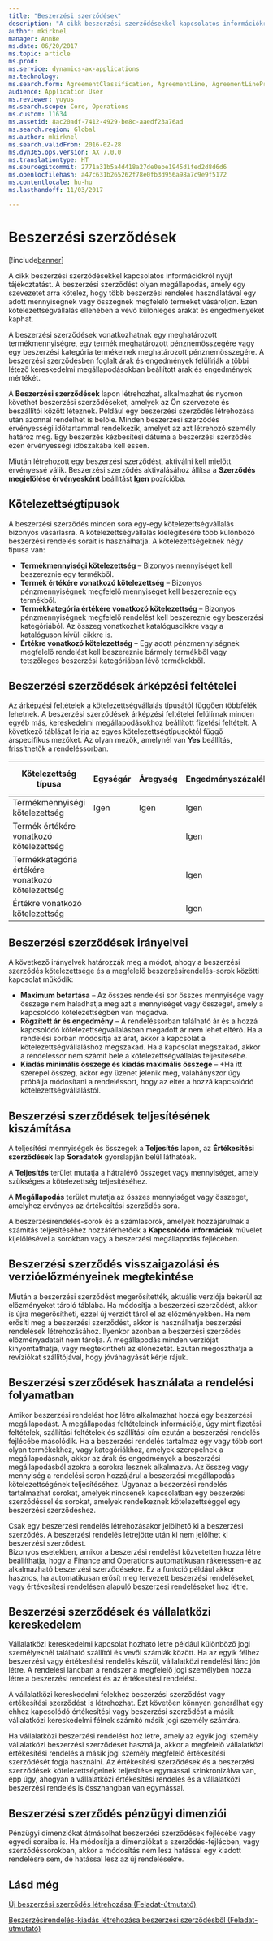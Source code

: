 ```yaml
---
title: "Beszerzési szerződések"
description: "A cikk beszerzési szerződésekkel kapcsolatos információkról nyújt tájékoztatást. A beszerzési szerződést olyan megállapodás, amely egy szevezetet arra kötelez, hogy több beszerzési rendelés használatával egy adott mennyiségnek vagy összegnek megfelelő terméket vásároljon. Ezen kötelezettségvállalás ellenében a vevő különleges árakat és engedményeket kaphat."
author: mkirknel
manager: AnnBe
ms.date: 06/20/2017
ms.topic: article
ms.prod: 
ms.service: dynamics-ax-applications
ms.technology: 
ms.search.form: AgreementClassification, AgreementLine, AgreementLinePrompt, PurchAgreement, PurchAgreementCreate, PurchAgreementGenerateReleaseOrder, PurchAgreementHistory, PurchAgreementInvoiceJournal
audience: Application User
ms.reviewer: yuyus
ms.search.scope: Core, Operations
ms.custom: 11634
ms.assetid: 8ac20adf-7412-4929-be8c-aaedf23a76ad
ms.search.region: Global
ms.author: mkirknel
ms.search.validFrom: 2016-02-28
ms.dyn365.ops.version: AX 7.0.0
ms.translationtype: HT
ms.sourcegitcommit: 2771a31b5a4d418a27de0ebe1945d1fed2d8d6d6
ms.openlocfilehash: a47c631b265262f78e0fb3d956a98a7c9e9f5172
ms.contentlocale: hu-hu
ms.lasthandoff: 11/03/2017

---
```


# <a name="purchase-agreements"></a>Beszerzési szerződések

[!include[banner](../includes/banner.md)]


A cikk beszerzési szerződésekkel kapcsolatos információkról nyújt tájékoztatást. A beszerzési szerződést olyan megállapodás, amely egy szevezetet arra kötelez, hogy több beszerzési rendelés használatával egy adott mennyiségnek vagy összegnek megfelelő terméket vásároljon. Ezen kötelezettségvállalás ellenében a vevő különleges árakat és engedményeket kaphat. 

A beszerzési szerződések vonatkozhatnak egy meghatározott termékmennyiségre, egy termék meghatározott pénznemösszegére vagy egy beszerzési kategória termékeinek meghatározott pénznemösszegére. A beszerzési szerződésben foglalt árak és engedmények felülírják a többi létező kereskedelmi megállapodásokban beállított árak és engedmények mértékét.  

A **Beszerzési szerződések** lapon létrehozhat, alkalmazhat és nyomon követhet beszerzési szerződéseket, amelyek az Ön szervezete és beszállítói között léteznek. Például egy beszerzési szerződés létrehozása után azonnal rendelhet is belőle. Minden beszerzési szerződés érvényességi időtartammal rendelkezik, amelyet az azt létrehozó személy határoz meg. Egy beszerzés kézbesítési dátuma a beszerzési szerződés ezen érvényességi időszakába kell essen.  

Miután létrehozott egy beszerzési szerződést, aktiválni kell mielőtt érvényessé válik. Beszerzési szerződés aktiválásához állítsa a **Szerződés megjelölése érvényesként** beállítást **Igen** pozícióba.

## <a name="commitment-types"></a>Kötelezettségtípusok
A beszerzési szerződés minden sora egy-egy kötelezettségvállalás bizonyos vásárlásra. A kötelezettségvállalás kielégítésére több különböző beszerzési rendelés sorait is használhatja. A kötelezettségeknek négy típusa van:

-   **Termékmennyiségi kötelezettség** – Bizonyos mennyiséget kell beszereznie egy termékből.
-   **Termék értékére vonatkozó kötelezettség** – Bizonyos pénzmennyiségnek megfelelő mennyiséget kell beszereznie egy termékből.
-   **Termékkategória értékére vonatkozó kötelezettség** – Bizonyos pénzmennyiségnek megfelelő rendelést kell beszereznie egy beszerzési kategóriából. Az összeg vonatkozhat katalóguscikkre vagy a katalóguson kívüli cikkre is.
-   **Értékre vonatkozó kötelezettség** – Egy adott pénzmennyiségnek megfelelő rendelést kell beszereznie bármely termékből vagy tetszőleges beszerzési kategóriában lévő termékekből.

## <a name="pricing-terms-for-purchase-agreements"></a>Beszerzési szerződések árképzési feltételei
Az árképzési feltételek a kötelezettségvállalás típusától függően többfélék lehetnek. A beszerzési szerződések árképzési feltételei felülírnak minden egyéb más, kereskedelmi megállapodásokhoz beállított fizetési feltételt. A következő táblázat leírja az egyes kötelezettségtípusoktól függő árspecifikus mezőket. Az olyan mezők, amelynél van **Yes** beállítás, frissíthetők a rendeléssorban.

| Kötelezettség típusa                   | Egységár | Áregység | Engedményszázalék | Készpénzfizetési engedmény összege |
|-----------------------------------|------------|------------|------------------|----------------------|
| Termékmennyiségi kötelezettség       | Igen        | Igen        | Igen              | Igen                  |
| Termék értékére vonatkozó kötelezettség          |            |            | Igen              |                      |
| Termékkategória értékére vonatkozó kötelezettség |            |            | Igen              |                      |
| Értékre vonatkozó kötelezettség                  |            |            | Igen              |                      |

## <a name="policies-for-purchase-agreements"></a>Beszerzési szerződések irányelvei
A következő irányelvek határozzák meg a módot, ahogy a beszerzési szerződés kötelezettsége és a megfelelő beszerzésirendelés-sorok közötti kapcsolat működik:

-   **Maximum betartása** – Az összes rendelési sor összes mennyisége vagy összege nem haladhatja meg azt a mennyiséget vagy összeget, amely a kapcsolódó kötelezettségben van megadva.
-   **Rögzített ár és engedmény** – A rendeléssorban található ár és a hozzá kapcsolódó kötelezettségvállalásban megadott ár nem lehet eltérő. Ha a rendelési sorban módosítja az árat, akkor a kapcsolat a kötelezettségvállaláshoz megszakad. Ha a kapcsolat megszakad, akkor a rendeléssor nem számít bele a kötelezettségvállalás teljesítésébe.
-   **Kiadás minimális összege és kiadás maximális összege** – +Ha itt szerepel összeg, akkor egy üzenet jelenik meg, valahányszor úgy próbálja módosítani a rendeléssort, hogy az eltér a hozzá kapcsolódó kötelezettségvállalástól.

## <a name="fulfillment-calculations-for-purchase-agreements"></a>Beszerzési szerződések teljesítésének kiszámítása
A teljesítési mennyiségek és összegek a **Teljesítés** lapon, az **Értékesítési szerződések** lap **Soradatok** gyorslapján belül láthatóak.  

A **Teljesítés** terület mutatja a hátralévő összeget vagy mennyiséget, amely szükséges a kötelezettség teljesítéséhez.  

A **Megállapodás** terület mutatja az összes mennyiséget vagy összeget, amelyhez érvényes az értékesítési szerződés sora.  

A beszerzésirendelés-sorok és a számlasorok, amelyek hozzájárulnak a számítás teljesítéséhez hozzáférhetőek a **Kapcsolódó információk** művelet kijelölésével a sorokban vagy a beszerzési megállapodás fejlécében.

## <a name="confirmations-and-version-history-for-purchase-agreements"></a>Beszerzési szerződés visszaigazolási és verzióelőzményeinek megtekintése
Miután a beszerzési szerződést megerősítették, aktuális verziója bekerül az előzményeket tároló táblába. Ha módosítja a beszerzési szerződést, akkor is újra megerősítheti, ezzel új verziót tárol el az előzményekben. Ha nem erősíti meg a beszerzési szerződést, akkor is használhatja beszerzési rendelések létrehozásához. Ilyenkor azonban a beszerzési szerződés előzményadatait nem tárolja. A megállapodás minden verzióját kinyomtathatja, vagy megtekintheti az előnézetét. Ezután megoszthatja a revíziókat szállítójával, hogy jóváhagyását kérje rájuk.

## <a name="applying-purchase-agreements-in-the-ordering-process"></a>Beszerzési szerződések használata a rendelési folyamatban
Amikor beszerzési rendelést hoz létre alkalmazhat hozzá egy beszerzési megállapodást. A megállapodás feltételeinek információja, úgy mint fizetési feltételek, szállítási feltételek és szállítási cím ezután a beszerzési rendelés fejlécébe másolódik. Ha a beszerzési rendelés tartalmaz egy vagy több sort olyan termékekhez, vagy kategóriákhoz, amelyek szerepelnek a megállapodásnak, akkor az árak és engedmények a beszerzési megállapodásból azokra a sorokra lesznek alkalmazva. Az összeg vagy mennyiség a rendelési soron hozzájárul a beszerzési megállapodás kötelezettségének teljesítéséhez. Ugyanaz a beszerzési rendelés tartalmazhat sorokat, amelyek nincsenek kapcsolatban egy beszerzési szerződéssel és sorokat, amelyek rendelkeznek kötelezettséggel egy beszerzési szerződéshez.  

Csak egy beszerzési rendelés létrehozásakor jelölhető ki a beszerzési szerződés. A beszerzési rendelés létrejötte után ki nem jelölhet ki beszerzési szerződést.  
Bizonyos esetekben, amikor a beszerzési rendelést közvetetten hozza létre beállíthatja, hogy a Finance and Operations automatikusan rákeressen-e az alkalmazható beszerzési szerződésekre. Ez a funkció például akkor hasznos, ha automatikusan erősít meg tervezett beszerzési rendeléseket, vagy értékesítési rendelésen alapuló beszerzési rendeléseket hoz létre.

## <a name="purchase-agreements-and-intercompany-trade"></a>Beszerzési szerződések és vállalatközi kereskedelem
Vállalatközi kereskedelmi kapcsolat hozható létre például különböző jogi személyeknél található szállítói és vevői számlák között. Ha az egyik félhez beszerzési vagy értékesítési rendelés készül, vállalatközi rendelési lánc jön létre. A rendelési láncban a rendszer a megfelelő jogi személyben hozza létre a beszerzési rendelést és az értékesítési rendelést.  

A vállalatközi kereskedelmi felekhez beszerzési szerződést vagy értékesítési szerződést is létrehozhat. Ezt követően könnyen generálhat egy ehhez kapcsolódó értékesítési vagy beszerzési szerződést a másik vállalatközi kereskedelmi félnek számító másik jogi személy számára.  

Ha vállalatközi beszerzési rendelést hoz létre, amely az egyik jogi személy vállalatközi beszerzési szerződését használja, akkor a megfelelő vállalatközi értékesítési rendelés a másik jogi személy megfelelő értékesítési szerződését fogja használni. Az értékesítési szerződések és a beszerzési szerződések kötelezettségeinek teljesítése egymással szinkronizálva van, épp úgy, ahogyan a vállalatközi értékesítési rendelés és a vállalatközi beszerzési rendelés is összhangban van egymással.

## <a name="financial-dimensions-on-purchase-agreements"></a>Beszerzési szerződés pénzügyi dimenziói
Pénzügyi dimenziókat átmásolhat beszerzési szerződések fejlécébe vagy egyedi soraiba is. Ha módosítja a dimenziókat a szerződés-fejlécben, vagy szerződéssorokban, akkor a módosítás nem lesz hatással egy kiadott rendelésre sem, de hatással lesz az új rendelésekre.

<a name="see-also"></a>Lásd még
--------

[Új beszerzési szerződés létrehozása (Feladat-útmutató)](tasks/create-purchase-agreement.md)

[Beszerzésirendelés-kiadás létrehozása beszerzési szerződésből (Feladat-útmutató)](tasks/create-purchase-release-order-purchase-agreement.md)




